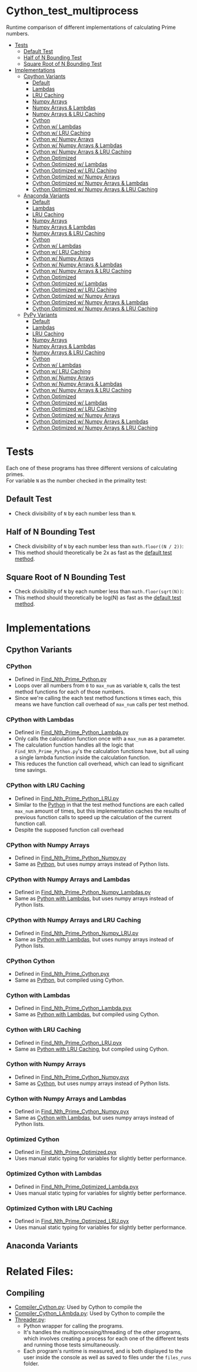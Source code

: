 # Cython_test_multiprocess
  Runtime comparison of different implementations of calculating Prime numbers.

- [Tests](#tests)
  - [Default Test](#default-test)
  - [Half of N Bounding Test](#half-of-n-bounding-test)
  - [Square Root of N Bounding Test](#square-root-of-n-bounding-test)
- [Implementations](#implementations)
  - [Cpython Variants](#cpython-variants)
    - [Default](#cpython)
    - [Lambdas](#cpython-with-lambdas)
    - [LRU Caching](#cpython-with-lru-caching)
    - [Numpy Arrays](#cpython-with-numpy-arrays)
    - [Numpy Arrays & Lambdas](#cpython-with-numpy-arrays-and-lambdas)
    - [Numpy Arrays & LRU Caching](#cpython-with-numpy-arrays-and-lru-caching)
    - [Cython](#cpython-cython)
    - [Cython w/ Lambdas](#cpython-cython-with-lambdas)
    - [Cython w/ LRU Caching](#cpython-cython-with-lru-caching)
    - [Cython w/ Numpy Arrays](#cpython-cython-with-numpy-arrays)
    - [Cython w/ Numpy Arrays & Lambdas](#cpython-cython-with-numpy-arrays-and-lambdas)
    - [Cython w/ Numpy Arrays & LRU Caching](#cpython-cython-with-numpy-arrays-and-lru-caching)
    - [Cython Optimized](#cpython-optimized-cython)
    - [Cython Optimized w/ Lambdas](#cpython-optimized-cython-with-lambdas)
    - [Cython Optimized w/ LRU Caching](#cpython-optimized-cython-with-lru-caching)
    - [Cython Optimized w/ Numpy Arrays](#cpython-optimized-cython-with-numpy-arrays)
    - [Cython Optimized w/ Numpy Arrays & Lambdas](#cpython-optimized-with-numpy-arrays-and-lambdas)
    - [Cython Optimized w/ Numpy Arrays & LRU Caching](#cpython-optimized-with-numpy-arrays-and-lru-caching)
  - [Anaconda Variants](#anaconda-variants)
    - [Default](#anaconda)
    - [Lambdas](#anaconda-with-lambdas)
    - [LRU Caching](#anaconda-with-lru-caching)
    - [Numpy Arrays](#anaconda-with-numpy-arrays)
    - [Numpy Arrays & Lambdas](#anaconda-with-numpy-arrays-and-lambdas)
    - [Numpy Arrays & LRU Caching](#anaconda-with-numpy-arrays-and-lru-caching)
    - [Cython](#anaconda-cython)
    - [Cython w/ Lambdas](#anaconda-cython-with-lambdas)
    - [Cython w/ LRU Caching](#anaconda-cython-with-lru-caching)
    - [Cython w/ Numpy Arrays](#anaconda-cython-numpy-arrays)
    - [Cython w/ Numpy Arrays & Lambdas](#anaconda-cython-with-numpy-arrays-and-lambdas)
    - [Cython w/ Numpy Arrays & LRU Caching](#anaconda-cython-with-numpy-arrays-and-lru-caching)
    - [Cython Optimized](#anaconda-optimized-cython)
    - [Cython Optimized w/ Lambdas](#anaconda-optimized-cython-with-lambdas)
    - [Cython Optimized w/ LRU Caching](#anaconda-optimized-cython-with-lru-caching)
    - [Cython Optimized w/ Numpy Arrays](#anaconda-optimized-cython-with-numpy-arrays)
    - [Cython Optimized w/ Numpy Arrays & Lambdas](#anaconda-optimized-with-numpy-arrays-and-lambdas)
    - [Cython Optimized w/ Numpy Arrays & LRU Caching](#anaconda-optimized-with-numpy-arrays)
  - [PyPy Variants](#pypy-variants)
    - [Default](#pypy)
    - [Lambdas](#pypy-with-lambdas)
    - [LRU Caching](#pypy-with-lru-caching)
    - [Numpy Arrays](#pypy-with-numpy-arrays)
    - [Numpy Arrays & Lambdas](#pypy-with-numpy-arrays-and-lambdas)
    - [Numpy Arrays & LRU Caching](#pypy-with-numpy-arrays-and-lru-caching)
    - [Cython](#pypy-cython)
    - [Cython w/ Lambdas](#pypy-cython-with-lambdas)
    - [Cython w/ LRU Caching](#pypy-cython-with-lru-caching)
    - [Cython w/ Numpy Arrays](#pypy-cython-numpy-arrays)
    - [Cython w/ Numpy Arrays & Lambdas](#pypy-cython-with-numpy-arrays-and-lambdas)
    - [Cython w/ Numpy Arrays & LRU Caching](#pypy-cython-with-numpy-arrays-and-lru-caching)
    - [Cython Optimized](#pypy-optimized-cython)
    - [Cython Optimized w/ Lambdas](#pypy-optimized-cython-with-lambdas)
    - [Cython Optimized w/ LRU Caching](#pypy-optimized-cython-with-lru-caching)
    - [Cython Optimized w/ Numpy Arrays](#pypy-optimized-cython-with-numpy-arrays)
    - [Cython Optimized w/ Numpy Arrays & Lambdas](#pypy-optimized-with-numpy-arrays-and-lambdas)
    - [Cython Optimized w/ Numpy Arrays & LRU Caching](#pypy-optimized-with-numpy_arrays)

# Tests
  Each one of these programs has three different versions of calculating primes.<br>
  For variable `N` as the number checked in the primality test:

## Default Test
  * Check divisibility of `N` by each number less than `N`.

## Half of N Bounding Test
  * Check divisibility of `N` by each number less than `math.floor((N / 2))`:
  * This method should theoretically be 2x as fast as the
  [default test method](#default).

## Square Root of N Bounding Test
  * Check divisibility of `N` by each number less than `math.floor(sqrt(N))`:
  * This method should theoretically be log(N) as fast as the
  [default test method](#default).

# Implementations
## Cpython Variants
### CPython
  * Defined in [Find_Nth_Prime_Python.py](Find_Nth_Prime_Python.py)
  * Loops over all numbers from `0` to `max_num` as variable `N`, calls
  the test method functions for each of those numbers.
  * Since we're calling the each test method functions `N` times each, this means
  we have function call overhead of `max_num` calls per test method.

### CPython with Lambdas
  * Defined in [Find_Nth_Prime_Python_Lambda.py](Find_Nth_Prime_Python_Lambda.py)
  * Only calls the calculation function once with a `max_num` as a parameter.
  * The calculation function handles all the logic that `Find_Nth_Prime_Python.py`'s the calculation functions have, but all using a single lambda function inside the calculation function.
  * This reduces the function call overhead, which can lead to significant time
  savings.

### CPython with LRU Caching
  * Defined in [Find_Nth_Prime_Python_LRU.py](Find_Nth_Prime_Python_LRU.py)
  * Similar to the [Python](#cpython) in that the
  test method functions are each called `max_num` amount of times, but this
  implementation caches the results of previous function calls to speed up the
  calculation of the current function call.
  * Despite the supposed function call overhead

### CPython with Numpy Arrays
  * Defined in [Find_Nth_Prime_Python_Numpy.py](Find_Nth_Prime_Python_Numpy.py)
  * Same as [Python](#cpython), but uses numpy
  arrays instead of Python lists.

### CPython with Numpy Arrays and Lambdas
  * Defined in [Find_Nth_Prime_Python_Numpy_Lambdas.py](Find_Nth_Prime_Python_Numpy_Lambdas.py)
  * Same as [Python with Lambdas](#cpython-with-lambdas),
  but uses numpy arrays instead of Python lists.

### CPython with Numpy Arrays and LRU Caching
  * Defined in [Find_Nth_Prime_Python_Numpy_LRU.py](Find_Nth_Prime_Python_Numpy_LRU.py)
  * Same as [Python with Lambdas](#cpython-with-lambdas),
  but uses numpy arrays instead of Python lists.

### CPython Cython
  * Defined in [Find_Nth_Prime_Cython.pyx](Find_Nth_Prime_Cython.pyx)
  * Same as [Python](#cpython), but compiled
  using Cython.

### Cython with Lambdas
  * Defined in [Find_Nth_Prime_Cython_Lambda.pyx](Find_Nth_Prime_Cython_Lambda.pyx)
  * Same as [Python with Lambdas](#cpython-with-lambdas), but compiled using Cython.

### Cython with LRU Caching
  * Defined in [Find_Nth_Prime_Cython_LRU.pyx](Find_Nth_Prime_Cython_LRU.pyx)
  * Same as [Python with LRU Caching](#cpython-with-lru-caching), but compiled using Cython.

### Cython with Numpy Arrays
  * Defined in [Find_Nth_Prime_Cython_Numpy.pyx](Find_Nth_Prime_Cython_Numpy.pyx)
  * Same as [Cython](#cython), but uses numpy
  arrays instead of Python lists.

### Cython with Numpy Arrays and Lambdas
  * Defined in [Find_Nth_Prime_Cython_Numpy.pyx](Find_Nth_Prime_Cython_Numpy.pyx)
  * Same as [Cython with Lambdas](#cython-with-lambdas),
  but uses numpy arrays instead of Python lists.

### Optimized Cython
  * Defined in [Find_Nth_Prime_Optimized.pyx](Find_Nth_Prime_Optimized.pyx)
  * Uses manual static typing for variables for slightly better performance.

### Optimized Cython with Lambdas
  * Defined in [Find_Nth_Prime_Optimized_Lambda.pyx](Find_Nth_Prime_Optimized_Lambda.pyx)
  * Uses manual static typing for variables for slightly better performance.

### Optimized Cython with LRU Caching
  * Defined in [Find_Nth_Prime_Optimized_LRU.pyx](Find_Nth_Prime_Optimized_LRU.pyx)
  * Uses manual static typing for variables for slightly better performance.

## Anaconda Variants


# Related Files:
## Compiling
  * [Compiler_Cython.py](Compiler_Cython.py): Used by Cython to compile the
  * [Compiler_Cython_LAmbda.py](Compiler_Cython_Lambda.py): Used by Cython to compile the
  * [Threader.py](Threader.py):<br>
    * Python wrapper for calling the programs.
    * It's handles the multiprocessing/threading of the other programs,
    which involves creating a process for each one of the different tests
    and running those tests simultaneously.
    * Each program's runtime is measured, and is both displayed to the user
    inside the console as well as saved to files under the `files_runs` folder.

